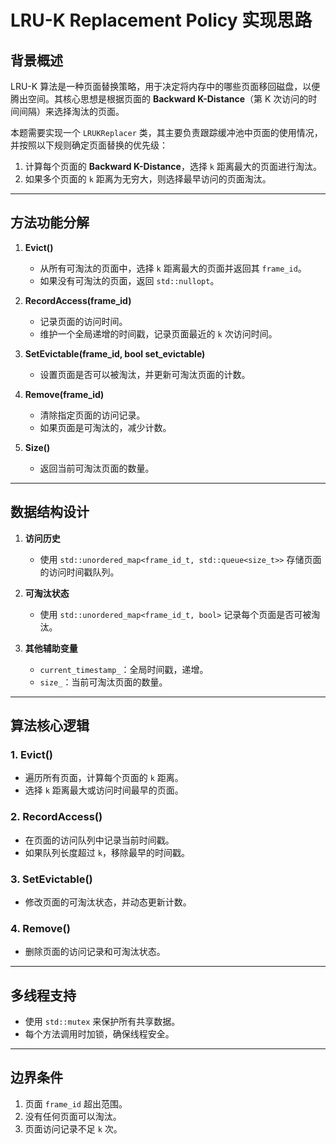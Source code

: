 # LRU-K Replacement Policy 实现思路

## 背景概述

LRU-K 算法是一种页面替换策略，用于决定将内存中的哪些页面移回磁盘，以便腾出空间。其核心思想是根据页面的 **Backward K-Distance**（第 K 次访问的时间间隔）来选择淘汰的页面。

本题需要实现一个 `LRUKReplacer` 类，其主要负责跟踪缓冲池中页面的使用情况，并按照以下规则确定页面替换的优先级：

1. 计算每个页面的 **Backward K-Distance**，选择 `k` 距离最大的页面进行淘汰。
2. 如果多个页面的 `k` 距离为无穷大，则选择最早访问的页面淘汰。

---

## 方法功能分解

1. **Evict()**
    - 从所有可淘汰的页面中，选择 `k` 距离最大的页面并返回其 `frame_id`。
    - 如果没有可淘汰的页面，返回 `std::nullopt`。

2. **RecordAccess(frame_id)**
    - 记录页面的访问时间。
    - 维护一个全局递增的时间戳，记录页面最近的 `k` 次访问时间。

3. **SetEvictable(frame_id, bool set_evictable)**
    - 设置页面是否可以被淘汰，并更新可淘汰页面的计数。

4. **Remove(frame_id)**
    - 清除指定页面的访问记录。
    - 如果页面是可淘汰的，减少计数。

5. **Size()**
    - 返回当前可淘汰页面的数量。

---

## 数据结构设计

1. **访问历史**
    - 使用 `std::unordered_map<frame_id_t, std::queue<size_t>>` 存储页面的访问时间戳队列。

2. **可淘汰状态**
    - 使用 `std::unordered_map<frame_id_t, bool>` 记录每个页面是否可被淘汰。

3. **其他辅助变量**
    - `current_timestamp_`：全局时间戳，递增。
    - `size_`：当前可淘汰页面的数量。

---

## 算法核心逻辑

### 1. **Evict()**
- 遍历所有页面，计算每个页面的 `k` 距离。
- 选择 `k` 距离最大或访问时间最早的页面。

### 2. **RecordAccess()**
- 在页面的访问队列中记录当前时间戳。
- 如果队列长度超过 `k`，移除最早的时间戳。

### 3. **SetEvictable()**
- 修改页面的可淘汰状态，并动态更新计数。

### 4. **Remove()**
- 删除页面的访问记录和可淘汰状态。

---

## 多线程支持

- 使用 `std::mutex` 来保护所有共享数据。
- 每个方法调用时加锁，确保线程安全。

---

## 边界条件

1. 页面 `frame_id` 超出范围。
2. 没有任何页面可以淘汰。
3. 页面访问记录不足 `k` 次。
